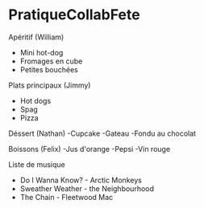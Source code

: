 # PratiqueCollabFete

Apéritif (William)
- Mini hot-dog
- Fromages en cube
- Petites bouchées

Plats principaux (Jimmy)
- Hot dogs
- Spag
- Pizza

Déssert (Nathan)
-Cupcake
-Gateau
-Fondu au chocolat

Boissons (Felix)
-Jus d'orange
-Pepsi
-Vin rouge

Liste de musique
- Do I Wanna Know? - Arctic Monkeys
- Sweather Weather - the Neighbourhood
- The Chain - Fleetwood Mac